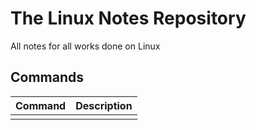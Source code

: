# The Linux Notes Repository

All notes for all works done on Linux

## Commands

|Command|Description|
|----|---|
|||
